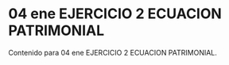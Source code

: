 # 04 ene  EJERCICIO 2 ECUACION PATRIMONIAL

Contenido para 04 ene  EJERCICIO 2 ECUACION PATRIMONIAL.